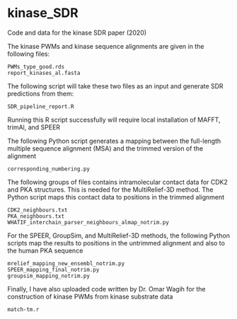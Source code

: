 # kinase_SDR
Code and data for the kinase SDR paper (2020)

The kinase PWMs and kinase sequence alignments are given in the following files:

```
PWMs_type_good.rds
report_kinases_al.fasta
```
The following script will take these two files as an input and generate SDR predictions from them:

```
SDR_pipeline_report.R
```
Running this R script successfully will require local installation of MAFFT, trimAl, and SPEER

The following Python script generates a mapping between the full-length multiple sequence alignment (MSA)
and the trimmed version of the alignment

```
corresponding_numbering.py
```

The following groups of files contains intramolecular contact data for CDK2 and PKA structures.
This is needed for the MultiRelief-3D method. The Python script maps this contact data to positions
in the trimmed alignment

```
CDK2_neighbours.txt
PKA_neighbours.txt
WHATIF_interchain_parser_neighbours_almap_notrim.py
```
For the SPEER, GroupSim, and MultiRelief-3D methods, the following Python scripts map the
results to positions in the untrimmed alignment and also to the human PKA sequence

```
mrelief_mapping_new_ensembl_notrim.py
SPEER_mapping_final_notrim.py
groupsim_mapping_notrim.py
```
Finally, I have also uploaded code written by Dr. Omar Wagih for the construction of kinase
PWMs from kinase substrate data

```
match-tm.r
```
